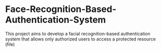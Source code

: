 # Face-Recognition-Based-Authentication-System
This project aims to develop a facial recognition-based authentication system that allows only authorized users to access a protected resource (file)
